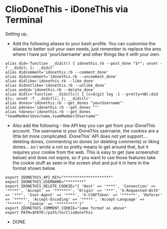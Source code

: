 # ClioDoneThis - iDoneThis via Terminal

Setting up..

* Add the following aliases to your bash profile. You can customise the aliases to better suit your own needs, just remember to replace the ares where I have put 'yourUsername' and other things like it with your own. 
```shell
alias did='function __didit() { idonethis.rb --post_done "$*"; unset -f __didit; }; __didit'
alias didcomment='idonethis.rb --comment_done'
alias diduncomment='idonethis.rb --uncomment_done'
alias didlike='idonethis.rb --like_done'
alias didnotlike='idonethis.rb --unlike_done'
alias undid='idonethis.rb --delete_done'
alias didlc='function __diditlc() { lc=$(git log -1 --pretty=%B);did $lc; unset -f __diditlc; }; __diditlc'
alias dones='idonethis.rb --get_dones "yourUsername"'
alias pdones='idonethis.rb --get_dones ""'
alias tdones='idonethis.rb --get_dones "teamMember1Username,teamMember2Username"' 
```

* Also add the following - the API key you can get from your iDoneThis account. The username is your iDoneThis username, the cookies are a little bit more complicated. iDoneThis' API does not yet support.... deleting dones, commenting on dones (or deleting comments) or liking dones... so I wrote a not so pretty means to get around that, but it requires your cookie from the web. This is easy to get (see screenshot below) and does not expire, so if you want to use those features take the cookie stuff as seen in the screen shot and put it in here in the format shown below.

```shell
export IDONETHIS_API_KEY="*********************"
export IDONETHIS_USERNAME="********"
export IDONETHIS_DELETE_COOKIE="{ 'Host' => '****', 'Connection' => '*****', 'Accept' => '*******', 'Origin' => '***', 'X-Requested-With' => '***', 'User-Agent' => '****', 'X-CSRFToken' => '******', 'Referer' => '*****', 'Accept-Encoding' => '*****', 'Accept-Language' => '******', 'Cookie' => '*********'}"
export IDONETHIS_COMMENT_COOKIE="same format as above"
export PATH=$PATH:/path/to/ClioDoneThis 
```
  
* DONE.
